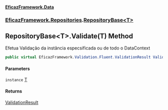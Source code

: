 #### [EficazFramework.Data](EficazFrameworkData.md 'EficazFramework Data')
### [EficazFramework.Repositories](EficazFrameworkData.md#EficazFramework_Repositories 'EficazFramework.Repositories').[RepositoryBase&lt;T&gt;](RepositoryBase_T_.md 'EficazFramework.Repositories.RepositoryBase&lt;T&gt;')
## RepositoryBase&lt;T&gt;.Validate(T) Method
Efetua Validação da instância especsificada ou de todo o DataContext  
```csharp
public virtual EficazFramework.Validation.Fluent.ValidationResult Validate(T instance);
```
#### Parameters
<a name='EficazFramework_Repositories_RepositoryBase_T__Validate(T)_instance'></a>
`instance` [T](RepositoryBase_T_.md#EficazFramework_Repositories_RepositoryBase_T__T 'EficazFramework.Repositories.RepositoryBase&lt;T&gt;.T')  
  
#### Returns
[ValidationResult](ValidationResult.md 'EficazFramework.Validation.Fluent.ValidationResult')  
